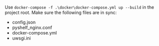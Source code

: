 Use `docker-compose -f .\docker\docker-compose.yml up --build` in the project root. 
Make sure the following files are in sync:
* config.json
* pyshelf_nginx.conf
* docker-compose.yml
* uwsgi.ini
